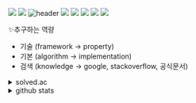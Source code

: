 <a href = "https://stackoverflow.com/users/22935152/charle"> <img src="https://img.shields.io/badge/stackoverflow-F58025?style=for-the-badge&logo=stackoverflow&logoColor=black"></a> <a href="https://hits.seeyoufarm.com"><img src="https://hits.seeyoufarm.com/api/count/incr/badge.svg?url=https%3A%2F%2Fgithub.com%2Fdongchol%2Fhit-counter&count_bg=%2379C83D&title_bg=%23555555&icon=&icon_color=%23E7E7E7&title=hits&edge_flat=false"/></a> 
![header](https://capsule-render.vercel.app/api?type=waving&color=auto&height=300&section=header&text=welcome&fontSize=80&animation=fadeIn&fontAlignY=38&desc=Dongchol's%20GitHub%20Profile&descAlignY=51&descAlign=62)
<img src="https://img.shields.io/badge/VueJS-4FC08D?style=for-the-badge&logo=vuedotjs&logoColor=black">
<img src="https://img.shields.io/badge/Flutter-02569B?style=for-the-badge&logo=flutter&logoColor=black">
<img src="https://img.shields.io/badge/Springboot-6DB33F?style=for-the-badge&logo=springboot&logoColor=black">
<img src="https://img.shields.io/badge/Python-3776AB?style=for-the-badge&logo=python&logoColor=white">
<img src="https://img.shields.io/badge/JAVA-007396?style=for-the-badge&logo=java&logoColor=white"> 
  
  
✨추구하는 역량
- 기술 (framework -> property)
- 기본 (algorithm -> implementation)
- 검색 (knowledge -> google, stackoverflow, 공식문서)

  
<details>
  <summary> solved.ac </summary>

  [![Solved.ac Profile](http://mazassumnida.wtf/api/generate_badge?boj=dongchol801)](https://solved.ac/dongchol801)
</details>
<details>
  <summary> github stats </summary>
  
  ![Anurag's GitHub stats](https://github-readme-stats.vercel.app/api?username=dongchol&show_icons=true&theme=transparent)
</details>

<!--
**dongchol/dongchol** is a ✨ _special_ ✨ repository because its `README.md` (this file) appears on your GitHub profile.

Here are some ideas to get you started:

- 🔭 I’m currently working on ...
- 🌱 I’m currently learning ...
- 👯 I’m looking to collaborate on ...
- 🤔 I’m looking for help with ...
- 💬 Ask me about ...
- 📫 How to reach me: ...
- 😄 Pronouns: ...
- ⚡ Fun fact: ...
-->
